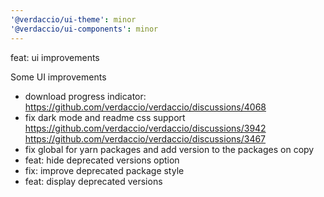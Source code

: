 ```yaml
---
'@verdaccio/ui-theme': minor
'@verdaccio/ui-components': minor
---
```


feat: ui improvements

Some UI improvements

- download progress indicator: https://github.com/verdaccio/verdaccio/discussions/4068
- fix dark mode and readme css support https://github.com/verdaccio/verdaccio/discussions/3942 https://github.com/verdaccio/verdaccio/discussions/3467
- fix global for yarn packages and add version to the packages on copy
- feat: hide deprecated versions option
- fix: improve deprecated package style
- feat: display deprecated versions
